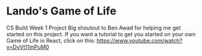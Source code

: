 # Lando's Game of Life
CS Build Week 1 Project
Big shoutout to Ben Awad for helping me get started on this project. If you want a tutorial to get you started on your own Game of Life in React, click on this:
https://www.youtube.com/watch?v=DvVt11mPuM0
